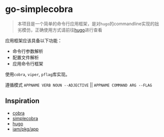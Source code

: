 # go-simplecobra

> 本项目是一个简单的命令行应用框架，是对`hugo`的commandline实现的拙劣模仿，正确使用方式请前往[hugo](https://github.com/gohugoio/hugo)进行查看

应用框架应该具备以下功能：
- 命令行参数解析
- 配置文件解析
- 应用命令行框架

使用`cobra`, `viper`, `pflag`库实现。

遵循模式 `APPNAME VERB NOUN --ADJECTIVE` || `APPNAME COMMAND ARG --FLAG`

## Inspiration

- [cobra](https://github.com/spf13/cobra)
- [simplecobra](https://github.com/bep/simplecobra)
- [hugo](https://github.com/gohugoio/hugo)
- [iam/pkg/app](https://github.com/marmotedu/iam)